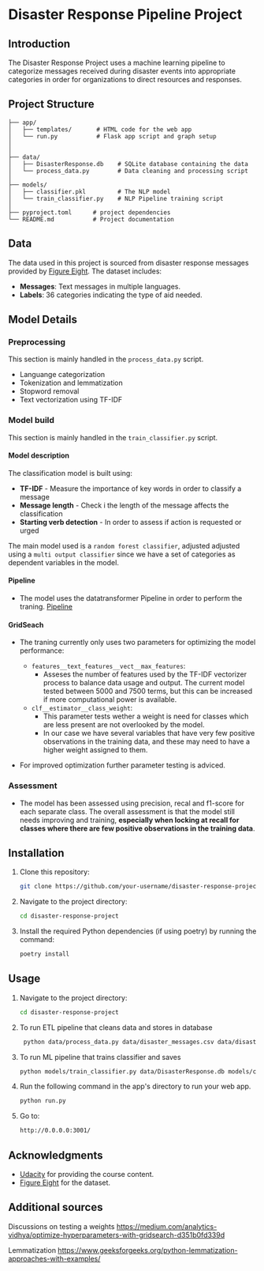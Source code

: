 # Disaster Response Pipeline Project

## Introduction
The Disaster Response Project uses a machine learning pipeline to categorize messages received during disaster events into appropriate categories in order for organizations to direct resources and responses.

## Project Structure
```
├── app/
│   ├── templates/       # HTML code for the web app
│   └── run.py           # Flask app script and graph setup
│   
│
├── data/
│   ├── DisasterResponse.db    # SQLite database containing the data
│   └── process_data.py        # Data cleaning and processing script
│
├── models/
│   ├── classifier.pkl         # The NLP model
│   └── train_classifier.py    # NLP Pipeline training script
│
├── pyproject.toml      # project dependencies
└── README.md           # Project documentation
```

## Data
The data used in this project is sourced from disaster response messages provided by [Figure Eight](https://www.figure-eight.com/). The dataset includes:

- **Messages**: Text messages in multiple languages.
- **Labels**: 36 categories indicating the type of aid needed.

## Model Details

### Preprocessing
This section is mainly handled in the `process_data.py` script.
- Languange categorization
- Tokenization and lemmatization
- Stopword removal
- Text vectorization using TF-IDF

### Model build
This section is mainly handled in the `train_classifier.py` script.

#### Model description
The classification model is built using:
- **TF-IDF** - Measure the importance of key words in order to classify a message
- **Message length** - Check i the length of the message affects the classification
- **Starting verb detection** - In order to assess if action is requested or urged

The main model used is a `random forest classifier`, adjusted adjusted using a `multi output classifier` since we have a set of categories as dependent variables in the model.

#### Pipeline
- The model uses the datatransformer Pipeline in order to perform the traning. 
[Pipeline](https://scikit-learn.org/1.5/modules/generated/sklearn.pipeline.Pipeline.html#) 

#### GridSeach
- The traning currently only uses two parameters for optimizing the model performance:
    - `features__text_features__vect__max_features`:
        * Asseses the number of features used by the TF-IDF vectorizer process to balance data usage and output. The current model tested between 5000 and 7500 terms, but this can be increased if more computational power is available.
    - `clf__estimator__class_weight`:
        * This parameter tests wether a weight is need for classes which are less present are not overlooked by the model. 
        * In our case we have several variables that have very few positive observations in the training data, and these may need to have a higher weight assigned to them.


- For improved optimization further parameter testing is adviced.

### Assessment
- The model has been assessed using precision, recal and f1-score for each separate class.
The overall assessment is that the model still needs improving and training, **especially when locking at recall for classes where there are few positive observations in the training data**.


## Installation
1. Clone this repository:
   ```bash
   git clone https://github.com/your-username/disaster-response-project.git
   ```
2. Navigate to the project directory:
   ```bash
   cd disaster-response-project
   ```
3. Install the required Python dependencies (if using poetry) by running the command:
   ```bash
   poetry install
   ```

## Usage
1. Navigate to the project directory:
   ```bash
   cd disaster-response-project
   ```

2. To run ETL pipeline that cleans data and stores in database
    ```bash
     python data/process_data.py data/disaster_messages.csv data/disaster_categories.csv data/DisasterResponse.db`
    ```
        
3. To run ML pipeline that trains classifier and saves
    ```bash
    python models/train_classifier.py data/DisasterResponse.db models/classifier.pkl
    ```

4. Run the following command in the app's directory to run your web app.
    ```bash
    python run.py
    ```

5. Go to:
    ```bash
    http://0.0.0.0:3001/
    ```

## Acknowledgments
- [Udacity](https://www.udacity.com/) for providing the course content.
- [Figure Eight](https://www.figure-eight.com/) for the dataset.

## Additional sources
Discussions on testing a weights
https://medium.com/analytics-vidhya/optimize-hyperparameters-with-gridsearch-d351b0fd339d

Lemmatization
https://www.geeksforgeeks.org/python-lemmatization-approaches-with-examples/

